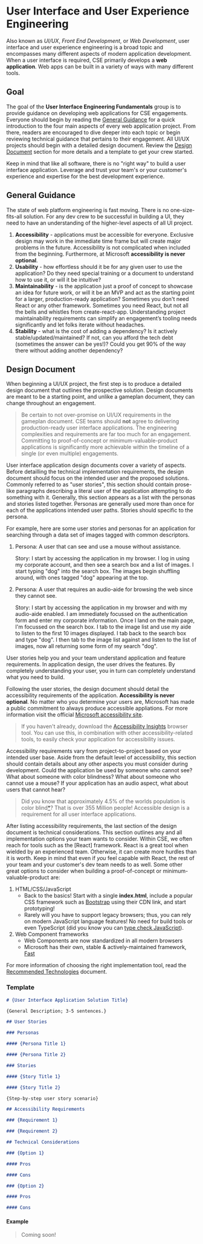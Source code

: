 # User Interface and User Experience Engineering

Also known as _UI/UX_, _Front End Development_, or _Web Development_, user interface and user experience engineering is a broad topic and encompasses many different aspects of modern application development. When a user interface is required, CSE primarily develops a **web application**. Web apps can be built in a variety of ways with many different tools.

## Goal

The goal of the **User Interface Engineering Fundamentals** group is to provide guidance on developing web applications for CSE engagements. Everyone should begin by reading the [General Guidance](#general-guidance) for a quick introduction to the four main aspects of every web application project. From there, readers are encouraged to dive deeper into each topic or begin reviewing technical guidance that pertains to their engagement. All UI/UX projects should begin with a detailed design document. Review the [Design Document](#design-document) section for more details and a template to get your crew started.

Keep in mind that like all software, there is no "right way" to build a user interface application. Leverage and trust your team's or your customer's experience and expertise for the best development experience.

## General Guidance

The state of web platform engineering is fast moving. There is no one-size-fits-all solution. For any dev crew to be successful in building a UI, they need to have an understanding of the higher-level aspects of all UI project.

1. **Accessibility** - applications must be accessible for everyone. Exclusive design may work in the immediate time frame but will create major problems in the future. Accessibility is not complicated when included from the beginning. Furthermore, at Microsoft **accessibility is never optional**.
1. **Usability** - how effortless should it be for any given user to use the application? Do they need special training or a document to understand how to use it, or will it be intuitive?
1. **Maintainability** - is the application just a proof of concept to showcase an idea for future work, or will it be an MVP and act as the starting point for a larger, production-ready application? Sometimes you don't need React or any other framework. Sometimes you need React, but not all the bells and whistles from create-react-app. Understanding project maintainability requirements can simplify an engagement’s tooling needs significantly and let folks iterate without headaches.
1. **Stability** - what is the cost of adding a dependency? Is it actively stable/updated/maintained? If not, can you afford the tech debt (sometimes the answer can be yes!)? Could you get 90% of the way there without adding another dependency?

## Design Document

When beginning a UI/UX project, the first step is to produce a detailed design document that outlines the prospective solution. Design documents are meant to be a starting point, and unlike a gameplan document, they can change throughout an engagement.

> Be certain to not over-promise on UI/UX requirements in the gameplan document. CSE teams should **not** agree to delivering production-ready user interface applications. The engineering complexities and requirements are far too much for an engagement. Committing to proof-of-concept or minimum-valuable-product applications is significantly more achievable within the timeline of a single (or even multiple) engagements.

User interface application design documents cover a variety of aspects. Before detailling the technical implementation requirements, the design document should focus on the intended user and the proposed solutions. Commonly referred to as "user stories", this section should contain prose-like paragraphs describing a literal user of the application attempting to do something with it. Generally, this section appears as a list with the personas and stories listed together. Personas are generally used more than once for each of the applications intended user paths. Stories should specific to the persona.

For example, here are some user stories and personas for an application for searching through a data set of images tagged with common descriptors.

1. Persona: A user that can see and use a mouse without assistance.

   Story: I start by accessing the application in my browser. I log in using my corporate account, and then see a search box and a list of images. I start typing "dog" into the search box. The images begin shuffling around, with ones tagged "dog" appearing at the top.

1. Persona: A user that requires an audio-aide for browsing the web since they cannot see.

   Story: I start by accessing the application in my browser and with my audio-aide enabled. I am immediately focussed on the authentication form and enter my corporate information. Once I land on the main page, I'm focussed on the search box. I tab to the image list and use my aide to listen to the first 10 images displayed. I tab back to the search box and type "dog". I then tab to the image list against and listen to the list of images, now all returning some form of my search "dog".

User stories help you and your team understand application and feature requirements. In application design, the user drives the features. By completely understanding your user, you in turn can completely understand what you need to build.

Following the user stories, the design document should detail the accessibility requirements of the application. **Accessibility is never optional**. No matter who you determine your users are, Microsoft has made a public commitment to always produce accessible appliations. For more information visit the official [Microsoft accessibility site](https://www.microsoft.com/en-us/accessibility).

> If you haven't already, download the [Accessibility Insights](https://accessibilityinsights.io/) browser tool. You can use this, in combination with other accessibility-related tools, to easily check your application for accessibility issues.

Accessibility requirements vary from project-to-project based on your intended user base. Aside from the default level of accessibility, this section should contain details about any other aspects you must consider during development. Could the application be used by someone who cannot see? What about someone with color blindness? What about someone who cannot use a mouse? If your application has an audio aspect, what about users that cannot hear?

> Did you know that approximately 4.5% of the worlds population is color blind[*](https://www.colorblindguide.com/post/colorblind-people-population-live-counter)? That is over 355 Million people! Accessible design is a requirement for all user interface applications.

After listing accessibility requirements, the last section of the design document is technical considerations. This section outlines any and all implementation options your team wants to consider. Within CSE, we often reach for tools such as the [React] framework. React is a great tool when wielded by an experienced team. Otherwise, it can create more hurdles than it is worth. Keep in mind that even if _you_ feel capable with React, the rest of your team and your customer's dev team needs to as well. Some other great options to consider when building a proof-of-concept or minimum-valuable-product are:

1. HTML/CSS/JavaScript
   - Back to the basics! Start with a single **index.html**, include a popular CSS framework such as [Bootstrap](https://getbootstrap.com/) using their CDN link, and start prototyping!
   - Rarely will you have to support legacy browsers; thus, you can rely on modern JavaScript language features! No need for build tools or even TypeScript (did you know you can [type check JavaScript](https://www.typescriptlang.org/docs/handbook/intro-to-js-ts.html)).
1. Web Component frameworks
   - Web Components are now standardized in all modern browsers
   - Microsoft has their own, stable & actively-maintained framework, [Fast](https://fast.design)

For more information of choosing the right implementation tool, read the [Recommended Technologies](./recommended-technologies.md) document.

### Template

```md
# {User Interface Application Solution Title}

{General Description; 3-5 sentences.}

## User Stories

### Personas

#### {Persona Title 1}

#### {Persona Title 2}

### Stories

#### {Story Title 1}

#### {Story Title 2}

{Step-by-step user story scenario}

## Accessibility Requirements

### {Requirement 1}

### {Requirement 2}

## Technical Considerations

### {Option 1}

#### Pros

#### Cons

### {Option 2}

#### Pros

#### Cons
```

#### Example

> Coming soon!
